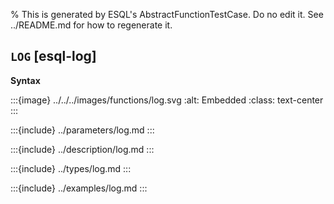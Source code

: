 % This is generated by ESQL's AbstractFunctionTestCase. Do no edit it. See ../README.md for how to regenerate it.

## `LOG` [esql-log]

**Syntax**

:::{image} ../../../images/functions/log.svg
:alt: Embedded
:class: text-center
:::


:::{include} ../parameters/log.md
:::

:::{include} ../description/log.md
:::

:::{include} ../types/log.md
:::

:::{include} ../examples/log.md
:::
